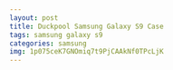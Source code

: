 ```yaml
---
layout: post
title: Duckpool Samsung Galaxy S9 Case
tags: samsung galaxy s9
categories: samsung
img: 1p075ceK7GNOmiq7t9PjCAAkNf0TPcLjK
---
```

